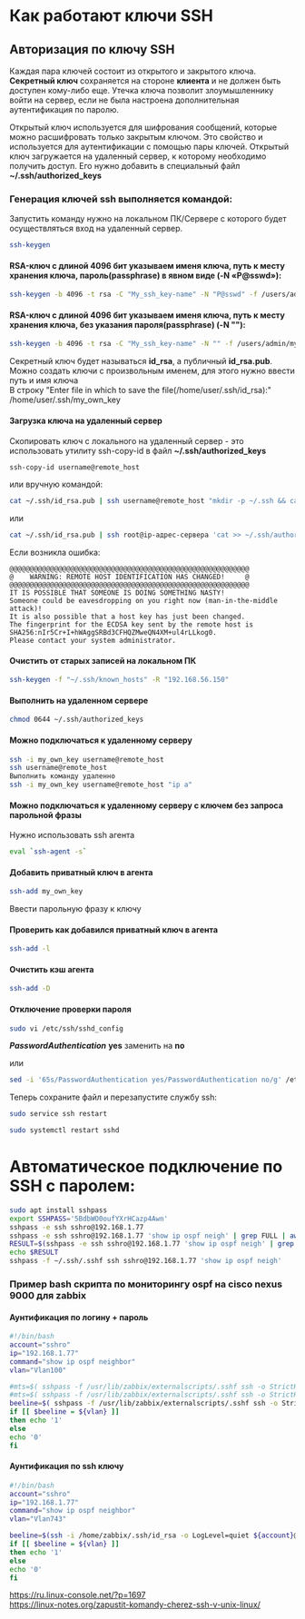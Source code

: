 # Как работают ключи SSH  
## Авторизация по ключу SSH

Каждая пара ключей состоит из открытого и закрытого ключа. **Секретный ключ** сохраняется на стороне **клиента** и не должен быть доступен кому-либо еще. 
Утечка ключа позволит злоумышленнику войти на сервер, если не была настроена дополнительная аутентификация по паролю.  

Открытый ключ используется для шифрования сообщений, которые можно расшифровать только закрытым ключом. Это свойство и используется для аутентификации с помощью пары ключей. 
Открытый ключ загружается на удаленный сервер, к которому необходимо получить доступ. 
Его нужно добавить в специальный файл **~/.ssh/authorized_keys**  

### Генерация ключей ssh выполняется командой:  
Запустить команду нужно на локальном ПК/Сервере с которого будет осуществляться вход на удаленный сервер.  

``` bash 
ssh-keygen 
```

#### RSA-ключ с длиной 4096 бит указываем именя ключа, путь к месту хранения ключа, пароль(passphrase) в явном виде (-N «P@sswd»):
``` bash 
ssh-keygen -b 4096 -t rsa -C "My_ssh_key-name" -N "P@sswd" -f /users/admin/my_ssh_key
```

#### RSA-ключ с длиной 4096 бит указываем именя ключа, путь к месту хранения ключа, без указания пароля(passphrase) (-N ""):
``` bash 
ssh-keygen -b 4096 -t rsa -C "My_ssh_key-name" -N "" -f /users/admin/my_ssh_key
```
 
 Секретный ключ будет называться **id_rsa**, а публичный **id_rsa.pub**.  
 Можно создать ключи с произвольным именем, для этого нужно ввести путь и имя ключа  
 В строку "Enter file in which to save the file(/home/user/.ssh/id_rsa):" /home/user/.ssh/my_own_key  
 
 #### Загрузка ключа на удаленный сервер
 Скопировать ключ с локального на удаленный сервер - это использовать утилиту ssh-copy-id  в файл **~/.ssh/authorized_keys**
 
``` bash  
ssh-copy-id username@remote_host
```
или вручную командой: 

``` bash 
cat ~/.ssh/id_rsa.pub | ssh username@remote_host "mkdir -p ~/.ssh && cat >> ~/.ssh/authorized_keys"  
```

или

``` bash 
cat ~/.ssh/id_rsa.pub | ssh root@ip-адрес-сервера 'cat >> ~/.ssh/authorized_keys'  
```
Если возникла ошибка:  

```
@@@@@@@@@@@@@@@@@@@@@@@@@@@@@@@@@@@@@@@@@@@@@@@@@@@@@@@@@@@
@    WARNING: REMOTE HOST IDENTIFICATION HAS CHANGED!     @
@@@@@@@@@@@@@@@@@@@@@@@@@@@@@@@@@@@@@@@@@@@@@@@@@@@@@@@@@@@
IT IS POSSIBLE THAT SOMEONE IS DOING SOMETHING NASTY!
Someone could be eavesdropping on you right now (man-in-the-middle attack)!
It is also possible that a host key has just been changed.
The fingerprint for the ECDSA key sent by the remote host is
SHA256:nIr5Cr+I+hWAggSRBd3CFHQZMweQN4XM+ul4rLLkog0.
Please contact your system administrator.  
```
#### Очистить от старых записей на локальном ПК

``` bash
ssh-keygen -f "~/.ssh/known_hosts" -R "192.168.56.150"
```
#### Выполнить на удаленном сервере

``` bash
chmod 0644 ~/.ssh/authorized_keys
```

#### Можно подключаться к удаленному серверу

``` bash
ssh -i my_own_key username@remote_host
ssh username@remote_host
Выполнить команду удаленно
ssh -i my_own_key username@remote_host "ip a"
```

#### Можно подключаться к удаленному серверу с ключем без запроса парольной фразы
Нужно использовать ssh агента  

``` bash
eval `ssh-agent -s`
```
#### Добавить приватный ключ в агента

```bash
ssh-add my_own_key
```
Ввести парольную фразу к ключу  

#### Проверить как добавился приватный ключ в агента

```bash
ssh-add -l
```

#### Очистить кэш агента

```bash
ssh-add -D
```

#### Отключение проверки пароля

``` bash
sudo vi /etc/ssh/sshd_config
```

_**PasswordAuthentication**_ **yes**  заменить на **no**  

или   

``` bash
sed -i '65s/PasswordAuthentication yes/PasswordAuthentication no/g' /etc/ssh/sshd_config  
```

Теперь сохраните файл и перезапустите службу ssh:  

``` bash
sudo service ssh restart  
 ```
 ``` bash
sudo systemctl restart sshd
 ```

# Автоматическое подключение по SSH с паролем: 

``` bash
sudo apt install sshpass
export SSHPASS='5BdbWO0oufYXrHCazp4Awn'
sshpass -e ssh sshro@192.168.1.77
sshpass -e ssh sshro@192.168.1.77 'show ip ospf neigh' | grep FULL | awk ' {print $7}' | wc -l
RESULT=$(sshpass -e ssh sshro@192.168.1.77 'show ip ospf neigh' | grep FULL | awk ' {print $7}' | wc -l)
echo $RESULT
sshpass -f ~/.ssh/.sshf ssh sshro@192.168.1.77 'show ip ospf neigh'
 ```

### Пример bash скрипта по мониторингу ospf на cisco nexus 9000 для zabbix
#### Аунтификация по логину + пароль

```bash
#!/bin/bash
account="sshro"
ip="192.168.1.77"
command="show ip ospf neighbor"
vlan="Vlan100"

#mts=$( sshpass -f /usr/lib/zabbix/externalscripts/.sshf ssh -o StrictHostKeyChecking=no -o UserKnownHostsFile=/dev/null -o LogLevel=quiet sshro@10.250.1.77 'show ip ospf neigh' | grep FULL | awk '{print $7}' | grep 'Vlan100')
#mts=$( sshpass -f /usr/lib/zabbix/externalscripts/.sshf ssh -o StrictHostKeyChecking=no -o UserKnownHostsFile=/dev/null -o LogLevel=quiet ${account}@${ip} 'show ip ospf neigh' | grep FULL | awk '{print $7}' | grep 'Vlan100')
beeline=$( sshpass -f /usr/lib/zabbix/externalscripts/.sshf ssh -o StrictHostKeyChecking=no -o UserKnownHostsFile=/dev/null -o LogLevel=quiet ${account}@${ip} ${command} | grep FULL | awk '{print $7}' | grep ${vlan})
if [[ $beeline = ${vlan} ]]
then echo '1'
else
echo '0'
fi
```

#### Аунтификация по ssh ключу

```bash
#!/bin/bash
account="sshro"
ip="192.168.1.77"
command="show ip ospf neighbor"
vlan="Vlan743"

beeline=$(ssh -i /home/zabbix/.ssh/id_rsa -o LogLevel=quiet ${account}@${ip} ${command} | grep FULL | awk '{print $7}' | grep ${vlan})
if [[ $beeline = ${vlan} ]]
then echo '1'
else
echo '0'
fi
```


https://ru.linux-console.net/?p=1697  
https://linux-notes.org/zapustit-komandy-cherez-ssh-v-unix-linux/  
 
 
